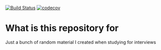 [![Build Status](https://travis-ci.org/teekwak/software-interview-study.svg?branch=master)](https://travis-ci.org/teekwak/software-interview-study)
[![codecov](https://codecov.io/gh/teekwak/software-interview-study/branch/master/graph/badge.svg)](https://codecov.io/gh/teekwak/software-interview-study)

# What is this repository for #
Just a bunch of random material I created when studying for interviews
